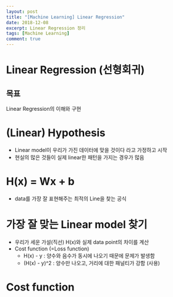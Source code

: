 ```yaml
---
layout: post
title: "[Machine Learning] Linear Regression"
date: 2018-12-08
excerpt: Linear Regression 정리
tags: [Machine Learning]
comment: true
---
```


# Linear Regression (선형회귀)

## 목표
Linear Regression의 이해와 구현

# (Linear) Hypothesis
+ Linear model이 우리가 가진 데이터에 맞을 것이다 라고 가정하고 시작
+ 현실의 많은 것들이 실제 linear한 패턴을 가지는 경우가 많음

# H(x) = Wx + b
+ data를 가장 잘 표현해주는 최적의 Line을 찾는 공식

# 가장 잘 맞는 Linear model 찾기
+ 우리가 세운 가설(직선) H(x)와 실제 data point의 차이를 계산
+ Cost function (=Loss function)   
  + H(x) - y : 양수와 음수가 동시에 나오기 때문에 문제가 발생함
  + (H(x) - y)^2 : 양수만 나오고, 거리에 대한 패널티가 강함 (사용)

# Cost function
